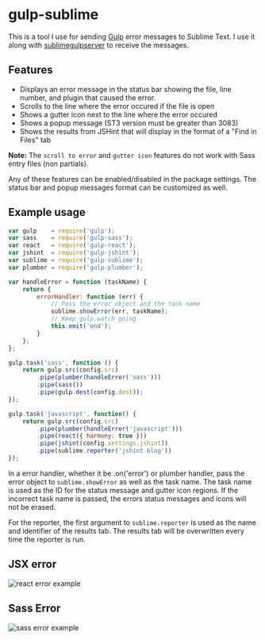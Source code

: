 # gulp-sublime

This is a tool I use for sending [Gulp](https://github.com/gulpjs/gulp/) error messages to Sublime Text. I use it along with  [sublimegulpserver](https://github.com/anthonykoch/sublimegulpserver) to receive the messages. 

## Features
- Displays an error message in the status bar showing the file, line number, and plugin that caused the error. 
- Scrolls to the line where the error occured if the file is open 
- Shows a gutter icon next to the line where the error occured 
- Shows a popup message (ST3 version must be greater than 3083) 
- Shows the results from JSHint that will display in the format of a "Find in Files" tab

__Note:__  The `scroll to error` and `gutter icon` features do not work with Sass entry files (non partials). 

Any of these features can be enabled/disabled in the package settings. The status bar and popup messages format can be customized as well. 

## Example usage 

```Javascript
var gulp    = require('gulp');
var sass    = require('gulp-sass');
var react   = require('gulp-react');
var jshint  = require('gulp-jshint');
var sublime = require('gulp-sublime');
var plumber = require('gulp-plumber');

var handleError = function (taskName) {
	return { 
		errorHandler: function (err) {
			// Pass the error object and the task name 
			sublime.showError(err, taskName);
			// Keep gulp.watch going 
			this.emit('end');
		} 
	};
};

gulp.task('sass', function () {
	return gulp.src(config.src)
		.pipe(plumber(handleError('sass')))
		.pipe(sass())
		.pipe(gulp.dest(config.dest));
});

gulp.task('javascript', function() {
	return gulp.src(config.src)
		.pipe(plumber(handleError('javascript')))
		.pipe(react({ harmony: true }))
		.pipe(jshint(config.settings.jshint))
		.pipe(sublime.reporter('jshint blog'))
});
```


In a error handler, whether it be .on('error') or plumber handler, pass the error object to `sublime.showError` as well as the task name. The task name is used as the ID for the status message and gutter icon regions. If the incorrect task name is passed, the errors status messages and icons will not be erased. 

For the reporter, the first argument to `sublime.reporter` is used as the name and identifier of the results tab. The results tab will be overwritten every time the reporter is run. 

## JSX error
![react error example](https://github.com/anthonykoch/gulp-sublime/blob/master/images/jsx-error.png)

## Sass Error
![sass error example](https://github.com/anthonykoch/gulp-sublime/blob/master/images/sass-error.png)





